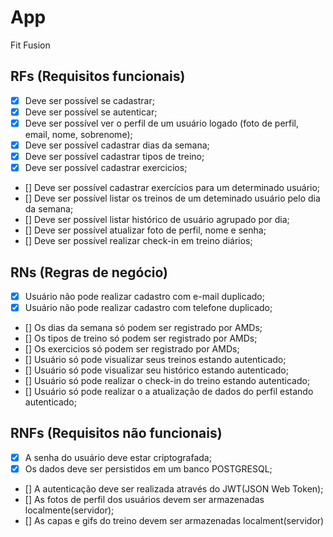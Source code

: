 # App

Fit Fusion

## RFs (Requisitos funcionais)

- [X] Deve ser possível se cadastrar;
- [X] Deve ser possível se autenticar;
- [X] Deve ser possível ver o perfil de um usuário logado (foto de perfil, email, nome, sobrenome);
- [X] Deve ser possível cadastrar dias da semana;
- [X] Deve ser possível cadastrar tipos de treino;
- [X] Deve ser possível cadastrar exercicios;
- [] Deve ser possível cadastrar exercícios para um determinado usuário;
- [] Deve ser possível listar os treinos de um deteminado usuário pelo dia da semana;
- [] Deve ser possível listar histórico de usuário agrupado por dia;
- [] Deve ser possível atualizar foto de perfil, nome e senha;
- [] Deve ser possível realizar check-in em treino diários;

## RNs (Regras de negócio)

- [X] Usuário não pode realizar cadastro com e-mail duplicado;
- [X] Usuário não pode realizar cadastro com telefone duplicado;
- [] Os dias da semana só podem ser registrado por AMDs;
- [] Os tipos de treino só podem ser registrado por AMDs;
- [] Os exercicios só podem ser registrado por AMDs;
- [] Usuário só pode visualizar seus treinos estando autenticado;
- [] Usuário só pode visualizar seu histórico estando autenticado;
- [] Usuário só pode realizar o check-in do treino estando autenticado;
- [] Usuário só pode realizar o a atualização de dados do perfil estando autenticado;

## RNFs (Requisitos não funcionais)

- [X] A senha do usuário deve estar criptografada;
- [X] Os dados deve ser persistidos em um banco POSTGRESQL;
- [] A autenticação deve ser realizada através do JWT(JSON Web Token);
- [] As fotos de perfil dos usuários devem ser armazenadas localmente(servidor);
- [] As capas e gifs do treino devem ser armazenadas localment(servidor)
